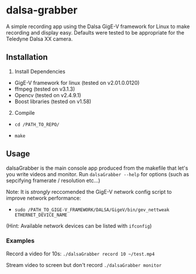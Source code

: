 # dalsa-grabber
A simple recording app using the Dalsa GigE-V framework for Linux to make recording and display easy.
Defaults were tested to be appropriate for the Teledyne Dalsa XX camera.

## Installation ##

1. Install Dependencies

* GigE-V framework for linux (tested on v2.01.0.0120)
* ffmpeg (tested on v3.1.3)
* Opencv (tested on v2.4.9.1)
* Boost libraries (tested on v1.58)

2. Compile

  * `cd /PATH_TO_REPO/`
  
  * `make`

## Usage ##

dalsaGrabber is the main console app produced from the makefile that let's you  write videos and monitor. Run `dalsaGrabber --help` for options (such as sepcifying framerate / resolution etc...)

Note: It is *strongly* reccomended the GigE-V network config script to improve network performance:
* `sudo /PATH_TO_GIGE-V_FRAMEWORK/DALSA/GigeV/bin/gev_nettweak ETHERNET_DEVICE_NAME`

(Hint: Available network devices can be listed with `ifconfig`)

### Examples ###

Record a video for 10s:
`./dalsaGrabber record 10 ~/test.mp4`

Stream video to screen but don't record
`./dalsaGrabber monitor`
